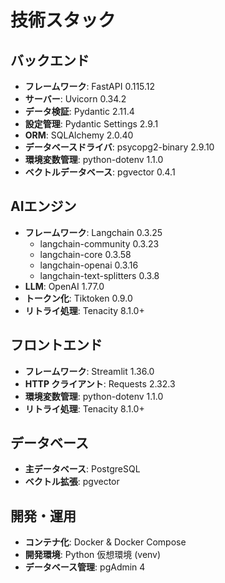 # 技術スタック

## バックエンド
- **フレームワーク**: FastAPI 0.115.12
- **サーバー**: Uvicorn 0.34.2
- **データ検証**: Pydantic 2.11.4
- **設定管理**: Pydantic Settings 2.9.1
- **ORM**: SQLAlchemy 2.0.40
- **データベースドライバ**: psycopg2-binary 2.9.10
- **環境変数管理**: python-dotenv 1.1.0
- **ベクトルデータベース**: pgvector 0.4.1

## AIエンジン
- **フレームワーク**: Langchain 0.3.25
  - langchain-community 0.3.23
  - langchain-core 0.3.58
  - langchain-openai 0.3.16
  - langchain-text-splitters 0.3.8
- **LLM**: OpenAI 1.77.0
- **トークン化**: Tiktoken 0.9.0
- **リトライ処理**: Tenacity 8.1.0+

## フロントエンド
- **フレームワーク**: Streamlit 1.36.0
- **HTTP クライアント**: Requests 2.32.3
- **環境変数管理**: python-dotenv 1.1.0
- **リトライ処理**: Tenacity 8.1.0+

## データベース
- **主データベース**: PostgreSQL
- **ベクトル拡張**: pgvector

## 開発・運用
- **コンテナ化**: Docker & Docker Compose
- **開発環境**: Python 仮想環境 (venv)
- **データベース管理**: pgAdmin 4 